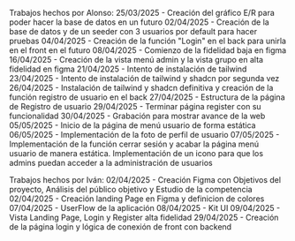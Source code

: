 Trabajos hechos por Alonso:
25/03/2025 - Creación del gráfico E/R para poder hacer la base de datos en un futuro
02/04/2025 - Creación de la base de datos y de un seeder con 3 usuarios por default para hacer pruebas
04/04/2025 - Creación de la función "Login" en el back para unirla en el front en el futuro
08/04/2025 - Comienzo de la fidelidad baja en figma
16/04/2025 - Creación de la vista menú admin y la vista grupo en alta fidelidad en figma
21/04/2025 - Intento de instalación de tailwind
23/04/2025 - Intento de instalación de tailwind y shadcn por segunda vez
26/04/2025 - Instalación de tailwind y shadcn definitiva y creación de la función registro de usuario en el back
27/04/2025 - Estructura de la página de Registro de usuario
29/04/2025 - Terminar página register con su funcionalidad
30/04/2025 - Grabación para mostrar avance de la web
05/05/2025 - Inicio de la página de menú usuario de forma estática
06/05/2025 - Implementación de la foto de perfil de usuario
07/05/2025 - Implementación de la función cerrar sesión y acabar la página menú usuario de manera estática. Implementación de un icono para que los admins puedan acceder a la administración de usuarios


Trabajos hechos por Iván:
02/04/2025 - Creación Figma con Objetivos del proyecto, Análisis del público objetivo y Estudio de la competencia
02/04/2025 - Creación landing Page en Figma y definicion de colores
07/04/2025 - UserFlow de la aplicación
08/04/2025 - Kit UI
09/04/2025 - Vista Landing Page, Login y Register alta fidelidad
29/04/2025 - Creación de la página login y lógica de conexión de front con backend
